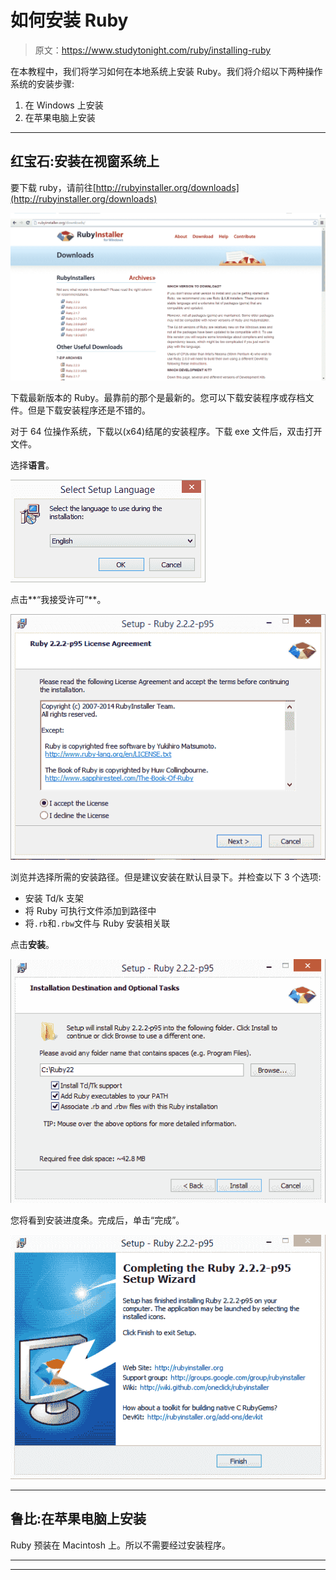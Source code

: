 # 如何安装 Ruby

> 原文：<https://www.studytonight.com/ruby/installing-ruby>

在本教程中，我们将学习如何在本地系统上安装 Ruby。我们将介绍以下两种操作系统的安装步骤:

1.  在 Windows 上安装
2.  在苹果电脑上安装

* * *

## 红宝石:安装在视窗系统上

要下载 ruby，请前往[http://rubyinstaller.org/downloads](http://rubyinstaller.org/downloads)

![Installing ruby](img/af991ab3bfb73710539be805a3ae6468.png)

下载最新版本的 Ruby。最靠前的那个是最新的。您可以下载安装程序或存档文件。但是下载安装程序还是不错的。

对于 64 位操作系统，下载以(x64)结尾的安装程序。下载 exe 文件后，双击打开文件。

选择**语言**。

![Installing ruby](img/fc1bc0b6d94c43ba66432c5b65eb5f6b.png)

点击**“我接受许可”**。

![Installing ruby](img/cc1c89dc2a656b5e8aa9c6f3bb82de9b.png)

浏览并选择所需的安装路径。但是建议安装在默认目录下。并检查以下 3 个选项:

*   安装 Td/k 支架
*   将 Ruby 可执行文件添加到路径中
*   将`.rb`和`.rbw`文件与 Ruby 安装相关联

点击**安装**。

![Installing ruby](img/6dbed7730ee7948497b67a2ba394ad32.png)

您将看到安装进度条。完成后，单击“完成”。

![Installing ruby](img/8ea5f369b9afb6b8ea1bb8f74a4c5790.png)

* * *

## 鲁比:在苹果电脑上安装

Ruby 预装在 Macintosh 上。所以不需要经过安装程序。

* * *

* * *